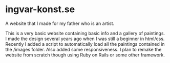 # ingvar-konst.se
A website that I made for my father who is an artist.

This is a very basic website containing basic info and a gallery of paintings. I made the design several years ago when I was still a beginner in html/css. Recently I added a script to automatically load all the paintings contained in the /images folder. Also added some responsiveness. I plan to remake the website from scratch though using Ruby on Rails or some other framework.
